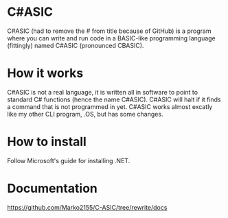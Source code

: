 # C#ASIC
C#ASIC (had to remove the # from title because of GitHub) is a program where you can write and run code in a BASIC-like programming language (fittingly) named C#ASIC (pronounced CBASIC).

# How it works
C#ASIC is not a real language, it is written all in software to point to standard C# functions (hence the name C#ASIC). C#ASIC will halt if it finds a command that is not programmed in yet.
C#ASIC works almost excatly like my other CLI program, .OS, but has some changes.

# How to install
Follow Microsoft's guide for installing .NET.

# Documentation
https://github.com/Marko2155/C-ASIC/tree/rewrite/docs
